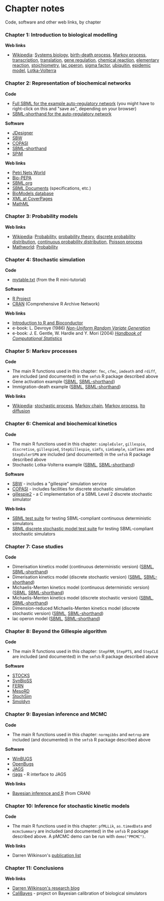 # Chapter notes

Code, software and other web links, by chapter

### Chapter 1: Introduction to biological modelling

**Web links**
-   [Wikipedia](http://en.wikipedia.org/): [Systems
    biology](http://en.wikipedia.org/wiki/Systems_biology), [birth-death
    process](http://en.wikipedia.org/wiki/Birth-death_process), [Markov
    process](http://en.wikipedia.org/wiki/Markov_process),
    [transcription](http://en.wikipedia.org/wiki/Transcription_%28genetics%29),
    [translation](http://en.wikipedia.org/wiki/Translation_%28biology%29),
    [gene regulation](http://en.wikipedia.org/wiki/Gene_regulation),
    [chemical reaction](http://en.wikipedia.org/wiki/Chemical_reaction),
    [elementary
    reaction](http://en.wikipedia.org/wiki/Elementary_reaction),
    [stoichiometry](http://en.wikipedia.org/wiki/Stoichiometry), [lac
    operon](http://en.wikipedia.org/wiki/Lac_operon), [sigma
    factor](http://en.wikipedia.org/wiki/Sigma_factor),
    [ubiquitin](http://en.wikipedia.org/wiki/Ubiquitin), [epidemic
    model](http://en.wikipedia.org/wiki/Epidemic_model),
    [Lotka-Volterra](http://en.wikipedia.org/wiki/Lotka-Volterra)


### Chapter 2: Representation of biochemical networks

**Code**
-   [Full SBML for the example auto-regulatory network](autoreg-3-1.xml)
    (you might have to right-click on this and "save as", depending on
    your browser)
-   [SBML-shorthand for the auto-regulatory
    network](autoreg-3-1.mod.txt)

**Software**
-   [JDesigner](http://www.sys-bio.org/sbwWiki/sysbio/jdesigner)
-   [SBW](http://www.sys-bio.org/sbwWiki/sysbio/sbw)
-   [COPASI](http://www.copasi.org/)
-   [SBML-shorthand](http://www.staff.ncl.ac.uk/d.j.wilkinson/software/sbml-sh/)
-   [SPiM](http://research.microsoft.com/en-us/projects/spim/)

**Web links**
-   [Petri Nets
    World](http://www.informatik.uni-hamburg.de/TGI/PetriNets/)
-   [Bio-PEPA](http://homepages.inf.ed.ac.uk/jeh/Bio-PEPA/biopepa.html)
-   [SBML.org](http://www.sbml.org/)
-   [SBML Documents](http://www.sbml.org/documents/)
    (specifications, etc.)
-   [BioModels database](http://www.biomodels.net/database/)
-   [XML at CoverPages](http://xml.coverpages.org/xml.html)
-   [MathML](http://www.w3.org/Math/)


### Chapter 3: Probability models

**Web links**
-   [Wikipedia](http://en.wikipedia.org/):
    [Probability](http://en.wikipedia.org/wiki/Probability),
    [probability
    theory](http://en.wikipedia.org/wiki/Probability_theory), [discrete
    probability
    distribution](http://en.wikipedia.org/wiki/Discrete_probability_distribution),
    [continuous probability
    distribution](http://en.wikipedia.org/wiki/Continuous_probability_distribution),
    [Poisson process](http://en.wikipedia.org/wiki/Poisson_process)
-   [Mathworld](http://mathworld.wolfram.com/):
    [Probability](http://mathworld.wolfram.com/Probability.html)


### Chapter 4: Stochastic simulation

**Code**
-   [mytable.txt](http://www.mas.ncl.ac.uk/~ndjw1/teaching/sim/mytable.txt)
    (from the R mini-tutorial)

**Software**
-   [R Project](http://www.r-project.org/)
-   [CRAN](http://cran.r-project.org/) (Comprehensive R Archive Network)

**Web links**
-   [Introduction to R and
    Bioconductor](http://darrenjw.wordpress.com/2010/01/30/yet-another-introduction-to-r-and-bioconductor/)
-   e-book: L. Devroye (1986) [*Non-Uniform Random Variate
    Generation*](http://cg.scs.carleton.ca/~luc/rnbookindex.html)
-   e-book: J. E. Gentle, W. Hardle and Y. Mori (2004) [*Handbook of
    Computational
    Statistics*](http://fedc.wiwi.hu-berlin.de/xplore/ebooks/html/csa/)


### Chapter 5: Markov processes

**Code**
-   The main R functions used in this chapter: `fmc`, `cfmc`, `imdeath`
    and `rdiff`, are included (and documented) in the `smfsb` R package
    described above
-   Gene activation example ([SBML](ch05-act.xml),
    [SBML-shorthand](ch05-act.mod.txt))
-   Immigration-death example ([SBML](ch05-imdeath.xml),
    [SBML-shorthand](ch05-imdeath.mod.txt))

**Web links**
-   [Wikipedia](http://en.wikipedia.org/): [stochastic
    process](http://en.wikipedia.org/wiki/Stochastic_process), [Markov
    chain](http://en.wikipedia.org/wiki/Markov_chain), [Markov
    process](http://en.wikipedia.org/wiki/Markov_process), [Ito
    diffusion](http://en.wikipedia.org/wiki/It%C5%8D_diffusion)

### Chapter 6: Chemical and biochemical kinetics

**Code**
-   The main R functions used in this chapter: `simpleEuler`,
    `gillespie`, `discretise`, `gillespied`, `StepGillespie`, `simTs`,
    `simSample`, `simTimes` and `StepEulerSPN` are included
    (and documented) in the `smfsb` R package described above
-   Stochastic Lotka-Volterra example ([SBML](ch06-lv.xml),
    [SBML-shorthand](ch06-lv.mod.txt))

**Software**
-   [SBW](http://www.sys-bio.org/sbwWiki/sysbio/sbw) - includes a
    "gillespie" simulation service
-   [COPASI](http://www.copasi.org/) - includes facilities for discrete
    stochastic simulation
-   [gillespie2](http://www.basis.ncl.ac.uk/Software.html) - a C
    implementation of a SBML Level 2 discrete stochastic simulator

**Web links**
-   [SBML test suite](http://sbml.org/Facilities/Online_SBML_Test_Suite)
    for testing SBML-compliant continuous deterministic simulators
-   [SBML discrete stochastic model test
    suite](http://dsmts.googlecode.com/) for testing SBML-compliant
    stochastic simulators


### Chapter 7: Case studies

**Code**
-   Dimerisation kinetics model (continuous deterministic version)
    ([SBML](ch07-dimer-det.xml),
    [SBML-shorthand](ch07-dimer-det.mod.txt))
-   Dimerisation kinetics model (discrete stochastic version)
    ([SBML](ch07-dimer-stoch.xml),
    [SBML-shorthand](ch07-dimer-stoch.mod.txt))
-   Michaelis-Menten kinetics model (continuous deterministic version)
    ([SBML](ch07-mm-det.xml), [SBML-shorthand](ch07-mm-det.mod.txt))
-   Michaelis-Menten kinetics model (discrete stochastic version)
    ([SBML](ch07-mm-stoch.xml), [SBML-shorthand](ch07-mm-stoch.mod.txt))
-   Dimension-reduced Michaelis-Menten kinetics model (discrete
    stochastic version) ([SBML](ch07-mm-stoch2.xml),
    [SBML-shorthand](ch07-mm-stoch2.mod.txt))
-   lac operon model ([SBML](ch07-lac-stoch.xml),
    [SBML-shorthand](ch07-lac-stoch.mod.txt))


### Chapter 8: Beyond the Gillespie algorithm

**Code**
-   The main R functions used in this chapter: `StepFRM`, `StepPTS`, and
    `StepCLE` are included (and documented) in the `smfsb` R package
    described above

**Software**
-   [STOCKS](http://www.sysbio.pl/stocks/)
-   [SynBioSS](http://synbioss.sourceforge.net/)
-   [FERN](http://www.bio.ifi.lmu.de/software/fern)
-   [MesoRD](http://mesord.sourceforge.net/)
-   [StochSim](http://www.ebi.ac.uk/~lenov/stochsim.html)
-   [Smoldyn](http://www.smoldyn.org/)

[]()

### Chapter 9: Bayesian inference and MCMC

**Code**
-   The main R functions used in this chapter: `normgibbs` and `metrop`
    are included (and documented) in the `smfsb` R package described
    above

**Software**
-   [WinBUGS](http://www.mrc-bsu.cam.ac.uk/bugs/)
-   [OpenBugs](http://www.openbugs.info/w/)
-   [JAGS](http://sourceforge.net/projects/mcmc-jags/)
-   [rjags](http://cran.r-project.org/web/packages/rjags/) - R interface
    to JAGS

**Web links**
-   [Bayesian inference and
    R](http://cran.r-project.org/web/views/Bayesian.html) (from CRAN)


### Chapter 10: Inference for stochastic kinetic models

**Code**
-   The main R functions used in this chapter: `pfMLLik`, `as.timedData`
    and `mcmcSummary` are included (and documented) in the `smfsb` R
    package described above. A pMCMC demo can be run with
    `demo("PMCMC")`.

**Web links**
-   Darren Wilkinson's [publication
    list](/d.j.wilkinson/research/publications/index.html)


### Chapter 11: Conclusions

**Web links**
-   [Darren Wilkinson's research blog](http://darrenjw.wordpress.com/)
-   [CaliBayes](http://www.calibayes.ncl.ac.uk/) - project on Bayesian
    calibration of biological simulators




